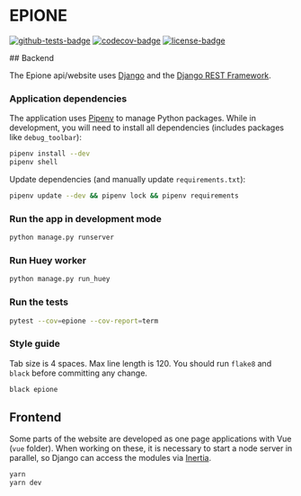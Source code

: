 # EPIONE

[![github-tests-badge]][github-tests]
[![codecov-badge]][codecov]
[![license-badge]](LICENSE)


## Backend

The Epione api/website uses [Django][django] and the [Django REST Framework][drf].

### Application dependencies

The application uses [Pipenv][pipenv] to manage Python packages. While in development, you will need to install
all dependencies (includes packages like `debug_toolbar`):

```bash
pipenv install --dev
pipenv shell
```

Update dependencies (and manually update `requirements.txt`):

```bash
pipenv update --dev && pipenv lock && pipenv requirements
```

### Run the app in development mode

```bash
python manage.py runserver
```

### Run Huey worker

```bash
python manage.py run_huey
```

### Run the tests

```bash
pytest --cov=epione --cov-report=term
```

### Style guide

Tab size is 4 spaces. Max line length is 120. You should run `flake8` and `black` before committing any change.

```bash
black epione
```

## Frontend

Some parts of the website are developed as one page applications with Vue (`vue` folder).
When working on these, it is necessary to start a node server in parallel, so Django can access the
modules via [Inertia][inertia].

```bash
yarn
yarn dev
```


[codecov]: https://app.codecov.io/gh/eillarra/epione
[codecov-badge]: https://codecov.io/gh/eillarra/epione/branch/master/graph/badge.svg?token=UAQVA8J7YS
[github-tests]: https://github.com/eillarra/epione/actions?query=workflow%3Atests
[github-tests-badge]: https://github.com/eillarra/epione/workflows/tests/badge.svg
[license-badge]: https://img.shields.io/badge/license-MIT-blue.svg

[django]: https://www.djangoproject.com/
[drf]: https://www.django-rest-framework.org/
[inertia]: https://inertiajs.com/
[pipenv]: https://docs.pipenv.org/#install-pipenv-today
